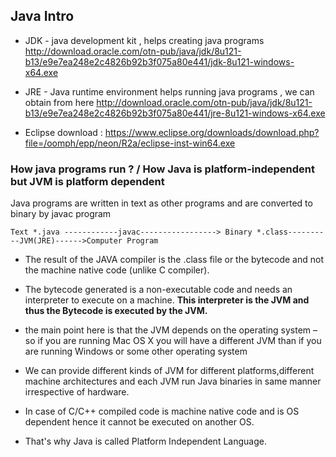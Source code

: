 ## Java Intro

- JDK - java development kit , helps creating java programs
http://download.oracle.com/otn-pub/java/jdk/8u121-b13/e9e7ea248e2c4826b92b3f075a80e441/jdk-8u121-windows-x64.exe

- JRE - Java runtime environment helps running java programs , we can obtain from here
http://download.oracle.com/otn-pub/java/jdk/8u121-b13/e9e7ea248e2c4826b92b3f075a80e441/jre-8u121-windows-x64.exe

- Eclipse download : https://www.eclipse.org/downloads/download.php?file=/oomph/epp/neon/R2a/eclipse-inst-win64.exe

### How java programs run ? / How Java is platform-independent but JVM is platform dependent

Java programs are written in text as other programs and are converted to binary by javac program
```text
Text *.java ------------javac-----------------> Binary *.class----------JVM(JRE)------>Computer Program
```


- The result of the JAVA compiler is the .class file or the bytecode and not the machine native code (unlike C compiler).
- The bytecode generated is a non-executable code and needs an interpreter to execute on a machine. **This interpreter is the JVM and thus the Bytecode is executed by the JVM.**
- the main point here is that the JVM depends on the operating system – so if you are running Mac OS X you will have a different JVM than if you are running Windows or some other operating system

- We can provide different kinds of JVM for different platforms,different machine architectures and each JVM run  Java binaries in same manner irrespective of hardware.

- In case of C/C++ compiled code is machine native code and is OS dependent hence it cannot be executed on another OS.
- That's why Java is called Platform Independent Language.

 

